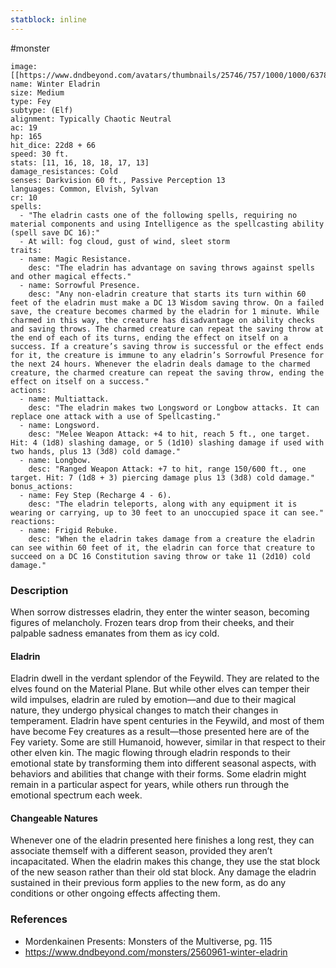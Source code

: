 ```yaml
---
statblock: inline
---
```

 #monster 

```statblock
image: [[https://www.dndbeyond.com/avatars/thumbnails/25746/757/1000/1000/637880558163737194.jpeg]]
name: Winter Eladrin
size: Medium
type: Fey
subtype: (Elf)
alignment: Typically Chaotic Neutral
ac: 19
hp: 165
hit_dice: 22d8 + 66
speed: 30 ft.
stats: [11, 16, 18, 18, 17, 13]
damage_resistances: Cold
senses: Darkvision 60 ft., Passive Perception 13
languages: Common, Elvish, Sylvan
cr: 10
spells:
  - "The eladrin casts one of the following spells, requiring no material components and using Intelligence as the spellcasting ability (spell save DC 16):"
  - At will: fog cloud, gust of wind, sleet storm
traits:
  - name: Magic Resistance.
    desc: "The eladrin has advantage on saving throws against spells and other magical effects."
  - name: Sorrowful Presence.
    desc: "Any non-eladrin creature that starts its turn within 60 feet of the eladrin must make a DC 13 Wisdom saving throw. On a failed save, the creature becomes charmed by the eladrin for 1 minute. While charmed in this way, the creature has disadvantage on ability checks and saving throws. The charmed creature can repeat the saving throw at the end of each of its turns, ending the effect on itself on a success. If a creature’s saving throw is successful or the effect ends for it, the creature is immune to any eladrin’s Sorrowful Presence for the next 24 hours. Whenever the eladrin deals damage to the charmed creature, the charmed creature can repeat the saving throw, ending the effect on itself on a success."
actions:
  - name: Multiattack.
    desc: "The eladrin makes two Longsword or Longbow attacks. It can replace one attack with a use of Spellcasting."
  - name: Longsword.
    desc: "Melee Weapon Attack: +4 to hit, reach 5 ft., one target. Hit: 4 (1d8) slashing damage, or 5 (1d10) slashing damage if used with two hands, plus 13 (3d8) cold damage."
  - name: Longbow.
    desc: "Ranged Weapon Attack: +7 to hit, range 150/600 ft., one target. Hit: 7 (1d8 + 3) piercing damage plus 13 (3d8) cold damage."
bonus_actions:
  - name: Fey Step (Recharge 4 - 6).
    desc: "The eladrin teleports, along with any equipment it is wearing or carrying, up to 30 feet to an unoccupied space it can see."
reactions:
  - name: Frigid Rebuke.
    desc: "When the eladrin takes damage from a creature the eladrin can see within 60 feet of it, the eladrin can force that creature to succeed on a DC 16 Constitution saving throw or take 11 (2d10) cold damage."
```

### Description

When sorrow distresses eladrin, they enter the winter season, becoming figures of melancholy. Frozen tears drop from their cheeks, and their palpable sadness emanates from them as icy cold.

#### Eladrin

Eladrin dwell in the verdant splendor of the Feywild. They are related to the elves found on the Material Plane. But while other elves can temper their wild impulses, eladrin are ruled by emotion—and due to their magical nature, they undergo physical changes to match their changes in temperament. Eladrin have spent centuries in the Feywild, and most of them have become Fey creatures as a result—those presented here are of the Fey variety. Some are still Humanoid, however, similar in that respect to their other elven kin. The magic flowing through eladrin responds to their emotional state by transforming them into different seasonal aspects, with behaviors and abilities that change with their forms. Some eladrin might remain in a particular aspect for years, while others run through the emotional spectrum each week.

#### Changeable Natures

Whenever one of the eladrin presented here finishes a long rest, they can associate themself with a different season, provided they aren’t incapacitated. When the eladrin makes this change, they use the stat block of the new season rather than their old stat block. Any damage the eladrin sustained in their previous form applies to the new form, as do any conditions or other ongoing effects affecting them.

### References

* Mordenkainen Presents: Monsters of the Multiverse, pg. 115
* https://www.dndbeyond.com/monsters/2560961-winter-eladrin